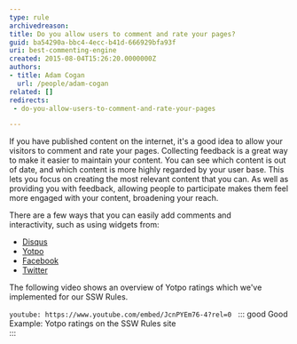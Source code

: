 ```yaml
---
type: rule
archivedreason: 
title: Do you allow users to comment and rate your pages?
guid: ba54290a-bbc4-4ecc-b41d-666929bfa93f
uri: best-commenting-engine
created: 2015-08-04T15:26:20.0000000Z
authors:
- title: Adam Cogan
  url: /people/adam-cogan
related: []
redirects:
 - do-you-allow-users-to-comment-and-rate-your-pages

---
```


If you have published content on the internet, it's a good idea to allow your visitors to comment and rate your pages. Collecting feedback is a great way to make it easier to maintain your content. You can see which content is out of date, and which content is more highly regarded by your user base. This lets you focus on creating the most relevant content that you can. As well as providing you with feedback, allowing people to participate makes them feel more engaged with your content, broadening your reach. 

<!--endintro-->

There are a few ways that you can easily add comments and interactivity, such as using widgets from:

* [Disqus](https://disqus.com/)
* [Yotpo](https://www.yotpo.com/)
* [Facebook](https://www.facebook.com/)
* [Twitter](https://twitter.com/home)

The following video shows an overview of Yotpo ratings which we've implemented for our SSW Rules.

`youtube: https://www.youtube.com/embed/JcnPYEm76-4?rel=0`
 
::: good
Good Example: Yotpo ratings on the SSW Rules site  
:::
